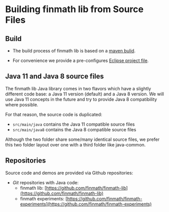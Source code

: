 # Building finmath lib from Source Files


## Build

- The build process of finmath lib is based on a [maven bulid](maven.html).

- For convenience we provide a pre-configures [Eclipse project file](eclipseproject.html).

## Java 11 and Java 8 source files

The finmath lib Java library comes in two flavors which have a slightly different code base: a Java 11 version (default) and a Java 8 version. We will use Java 11 concepts in the future and try to provide Java 8 compatibility where possible.

For that reason, the source code is duplicated:

- `src/main/java`			contains the Java 11 compatible source files
- `src/main/java8`			contains the Java 8 compatible source files

Although the two folder share some/many identical source files, we prefer this two folder layout over one with a third folder like java-common.

## Repositories

Source code and demos are provided via Github repositories:
			<ul>
				<li>
					<i>Git</i> repositories with Java code:
					<ul>
						<li>
							finmath lib: [https://github.com/finmath/finmath-lib](https://github.com/finmath/finmath-lib)
						</li>
						<li>
							finmath experiments: [https://github.com/finmath/finmath-experiments](https://github.com/finmath/finmath-experiments)
						</li>
					</ul>
				</li>
			</ul>
